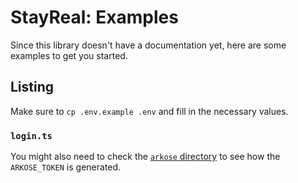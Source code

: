 # StayReal: Examples

Since this library doesn't have a documentation yet, here are some examples to get you started.

## Listing

Make sure to `cp .env.example .env` and fill in the necessary values.

### `login.ts`

You might also need to check the [`arkose` directory](./arkose) to see how the `ARKOSE_TOKEN` is generated.

